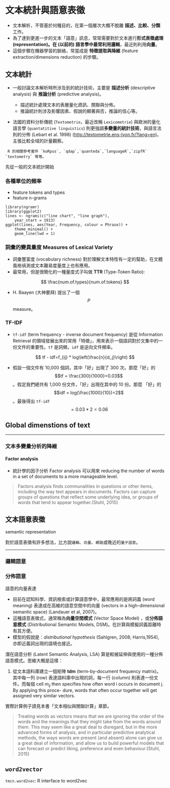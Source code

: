 # 文本統計與語意表徵


* 文本解析，不管基於何種目的，在第一個層次大概不脫離 **描述、比較、分類** 工作。
* 為了達到更進一步的文本「語意」訊息，常常需要對於文本進行**形式表徵處理 **(representation)。在 (以前的) 語言學中最常利用**邏輯**，最近則利用**向量**。
* 這個步驟在機器學習的脈絡，常當成是 **特徵提取與降維** (feature extraction/dimensions reduction) 的步驟。




## 文本統計 

* 一般討論文本解析時所涉及到的統計技術，主要是 **描述分析** (descriptive analysis) 與 **推論分析** (predictive analysis)。
    * 描述統計處理文本的表層量化資訊、關聯與分佈。
    * 推論統計則涉及影響因素、假說的顯著與否，推論的信心等。


* 法國的資料分析傳統 (`Textometrie`，最近改稱 `Lexicometrie`) 與歐洲的量化語言學 (`quantatitive linguistics`) 則更強調**多變量的統計技術**，與語言法則的分佈 (Lebart et al. 1998) (<http://textometrie.ens-lyon.fr/?lang=en>)。主張比較全域的計量觀察。

```
 R 的相關參考套件 `koRpus`, `qdap`,`quanteda`,`languageR`,`zipfR` `textometry` 等等。
```

先從一般的文本統計開始

### 各種單位的頻率
* feature tokens and types
* feature n-grams

```{r}
library(ngramr)
library(ggplot2)
lines <- ngrami(c("line chart", "line graph"), 
    year_start = 1913)
ggplot(lines, aes(Year, Frequency, colour = Phrase)) + 
    theme_minimal() +
    geom_line(lwd = 1)
```



### 詞彙的變異量度 Measures of Lexical Variety

* 詞彙豐富度 (vocabulary richness) 對於理解文本特性有一定的幫助，在文體風格偵測或文本難易度量度上也有應用。
* 最常用，但是很簡化的一種量度式子叫做 **TTR** (Type-Token Ratio):

$$
\frac{num.of.types}{num.of.tokens}
$$

* H. Baayen (大神要拜) 提出了一個 $$P$$ measure。



### TF-IDF

- `tf-idf` (term frequency - inverse document frequency) 是從 Information Retrieval 的領域發展出來的常用「特徵」，用來表示一個語詞對於文集中的一份文件的重要性。`tf` 是詞頻，`idf` 是逆向文件頻率。

$$
tf - idf=f_{ij} * log\left(\frac{n}{d_j}\right)
$$


- 假設一個文件有 10,000 個詞，其中「好」出現了 300 次。那麼「好」的 $$tf = \frac{300}{1000}=0.03$$。假定我們總共有 1,000 份文件，「好」出現在其中的 10 份。那麼 「好」的 $$idf = log(\frac{1000}{10})=2$$。最後得出 `tf-idf` $$= 0.03 * 2 = 0.06 $$

## Global dimenstions of text









---
### 文本多變量分析的降維
#### Factor analysis

- 統計學的因子分析 Factor analysis 可以用來 reducing the number of words in a set of documents to a more manageable level. 

> Factors analysis finds communalities in questions or other items, including the way text appears in documents. Factors can capture groups of questions that reflect some underlying idea, or groups of words that tend to appear together.(Stuhl, 2015)






## 文本語意表徵 
semantic representation

對於語意表徵有許多想法，比方說`邏輯`、`向量`、`網路`或晚近的`量子語意`。

---
### 邏輯語意




### 分佈語意 
語意的向量表達


- 目前在認知科學、資訊檢索或計算語意學中，最常應用的是將詞義 (word meaning) 表達成在高維的語意空間中的向量 (vectors in a   high-dimensional semantic space) (Landauer et al, 2007)。
- 這種語意表徵式，通常稱為**向量空間模式** (Vector Space Model) ，或**分佈語意模式** (Distributional Semantic Models, DSM)。在計算與模擬詞義距離時有其方便。
- 模型的假說是：*distributional hypothesis* (Sahlgren,
2008; Harris,1954), 亦即近義詞出現的語境也接近。 

潛在語意分析 (Latent Semantic Analysis, LSA) 算是較被延伸與使用的一種分佈語意模式。思維大概是這樣：

1. 從文本語料庫建立一個矩陣 **tdm** (term-by-document frequency matrix)。 其中每一列 (row) 表達語料庫中出現的詞，每一行 (column) 則表達一份文件。而每個 cell $m_{ij}$ then specifies how often word i occurs in document j. By applying this proce- dure, words that often occur together will get assigned very similar vectors.








實際計算例子請見本書「文本相似與關聯計算」章節。












> Treating words as vectors means that we are ignoring the order of the words and the meanings that they might take from the words around them. This may seem like a great deal to disregard, but in the more advanced forms of analysis, and in particular predictive analytical methods, the ways words are present (and absent) alone can give us a great deal of information, and allow us to build powerful models that can forecast or predict liking, preference and even behaviour.(Stuhl, 2015)


## `word2vector` 

`tmcn.word2vec`: R interface to word2vec








